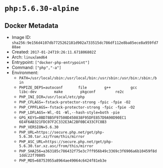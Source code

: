 # `php:5.6.30-alpine`

## Docker Metadata

- Image ID: `sha256:9e156d4107db7725262181d902a733515dc786df112e8ba85ece8a959fd788ae`
- Created: `2017-01-24T19:26:11.671806802Z`
- Arch: `linux`/`amd64`
- Entrypoint: `["docker-php-entrypoint"]`
- Command: `["php","-a"]`
- Environment:
  - `PATH=/usr/local/sbin:/usr/local/bin:/usr/sbin:/usr/bin:/sbin:/bin`
  - `PHPIZE_DEPS=autoconf 		file 		g++ 		gcc 		libc-dev 		make 		pkgconf 		re2c`
  - `PHP_INI_DIR=/usr/local/etc/php`
  - `PHP_CFLAGS=-fstack-protector-strong -fpic -fpie -O2`
  - `PHP_CPPFLAGS=-fstack-protector-strong -fpic -fpie -O2`
  - `PHP_LDFLAGS=-Wl,-O1 -Wl,--hash-style=both -pie`
  - `GPG_KEYS=0BD78B5F97500D450838F95DFE857D9A90D90EC1 6E4F6AB321FDC07F2C332E3AC2BF0BC433CFC8B3`
  - `PHP_VERSION=5.6.30`
  - `PHP_URL=https://secure.php.net/get/php-5.6.30.tar.xz/from/this/mirror`
  - `PHP_ASC_URL=https://secure.php.net/get/php-5.6.30.tar.xz.asc/from/this/mirror`
  - `PHP_SHA256=a363185c786432f75e3c7ff956b49c3369c3f6906a6b10459f8d1ddc22f70805`
  - `PHP_MD5=68753955a8964ae49064c6424f81eb3e`
